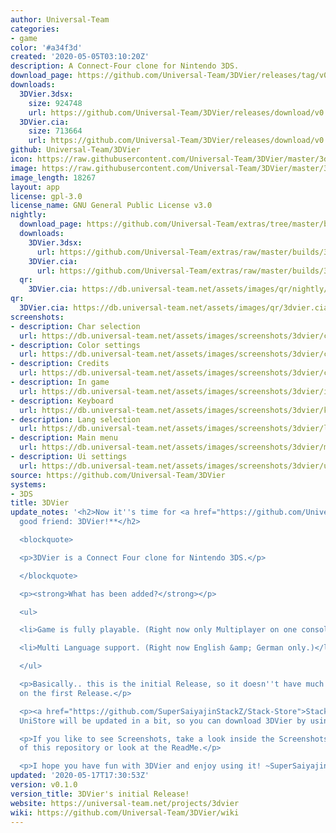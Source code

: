 ```yaml
---
author: Universal-Team
categories:
- game
color: '#a34f3d'
created: '2020-05-05T03:10:20Z'
description: A Connect-Four clone for Nintendo 3DS.
download_page: https://github.com/Universal-Team/3DVier/releases/tag/v0.1.0
downloads:
  3DVier.3dsx:
    size: 924748
    url: https://github.com/Universal-Team/3DVier/releases/download/v0.1.0/3DVier.3dsx
  3DVier.cia:
    size: 713664
    url: https://github.com/Universal-Team/3DVier/releases/download/v0.1.0/3DVier.cia
github: Universal-Team/3DVier
icon: https://raw.githubusercontent.com/Universal-Team/3DVier/master/3ds/app/icon.png
image: https://raw.githubusercontent.com/Universal-Team/3DVier/master/3ds/app/banner.png
image_length: 18267
layout: app
license: gpl-3.0
license_name: GNU General Public License v3.0
nightly:
  download_page: https://github.com/Universal-Team/extras/tree/master/builds/3DVier
  downloads:
    3DVier.3dsx:
      url: https://github.com/Universal-Team/extras/raw/master/builds/3DVier/3DVier.3dsx
    3DVier.cia:
      url: https://github.com/Universal-Team/extras/raw/master/builds/3DVier/3DVier.cia
  qr:
    3DVier.cia: https://db.universal-team.net/assets/images/qr/nightly/3dvier.cia.png
qr:
  3DVier.cia: https://db.universal-team.net/assets/images/qr/3dvier.cia.png
screenshots:
- description: Char selection
  url: https://db.universal-team.net/assets/images/screenshots/3dvier/char-selection.png
- description: Color settings
  url: https://db.universal-team.net/assets/images/screenshots/3dvier/color-settings.png
- description: Credits
  url: https://db.universal-team.net/assets/images/screenshots/3dvier/credits.png
- description: In game
  url: https://db.universal-team.net/assets/images/screenshots/3dvier/in-game.png
- description: Keyboard
  url: https://db.universal-team.net/assets/images/screenshots/3dvier/keyboard.png
- description: Lang selection
  url: https://db.universal-team.net/assets/images/screenshots/3dvier/lang-selection.png
- description: Main menu
  url: https://db.universal-team.net/assets/images/screenshots/3dvier/main-menu.png
- description: Ui settings
  url: https://db.universal-team.net/assets/images/screenshots/3dvier/ui-settings.png
source: https://github.com/Universal-Team/3DVier
systems:
- 3DS
title: 3DVier
update_notes: '<h2>Now it''s time for <a href="https://github.com/Universal-Team/3DEins">3DEins</a>''s
  good friend: 3DVier!**</h2>

  <blockquote>

  <p>3DVier is a Connect Four clone for Nintendo 3DS.</p>

  </blockquote>

  <p><strong>What has been added?</strong></p>

  <ul>

  <li>Game is fully playable. (Right now only Multiplayer on one console.)</li>

  <li>Multi Language support. (Right now English &amp; German only.)</li>

  </ul>

  <p>Basically.. this is the initial Release, so it doesn''t have much to Mention
  on the first Release.</p>

  <p><a href="https://github.com/SuperSaiyajinStackZ/Stack-Store">Stack-Store</a>''s
  UniStore will be updated in a bit, so you can download 3DVier by using <a href="https://github.com/Universal-Team/Universal-Updater">Universal-Updater</a>!</p>

  <p>If you like to see Screenshots, take a look inside the Screenshots Directory
  of this repository or look at the ReadMe.</p>

  <p>I hope you have fun with 3DVier and enjoy using it! ~SuperSaiyajinStackZ</p>'
updated: '2020-05-17T17:30:53Z'
version: v0.1.0
version_title: 3DVier's initial Release!
website: https://universal-team.net/projects/3dvier
wiki: https://github.com/Universal-Team/3DVier/wiki
---
```

